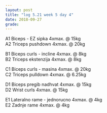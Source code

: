 ```yaml
---
layout: post
title: "log 5.21 week 5 day 4"
date: 2018-09-27
grade:
---
```


A1 Biceps - EZ sipka 4xmax. @ 15kg  
A2 Triceps pushdown 4xmax. @ 20kg     

B1 Biceps curls - incline 4xmax. @ 8kg     
B2 Triceps ekstenzija 4xmax. @ 8kg         

C1 Biceps curls - masina 4xmax. @ 20kg  
C2 Triceps pulldown 4xmax. @ 6.25kg  

D1 Biceps pregib nadhvat 4xmax. @ 15kg  
D2 Wrist curls 4xmax. @ 15kg  

E1 Lateralno rame - jednorucno 4xmax. @ 4kg  
E2 Zadnje rame 4xmax. @ 4kg  
